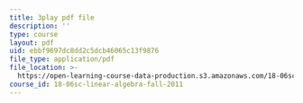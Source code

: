 ```yaml
---
title: 3play pdf file
description: ''
type: course
layout: pdf
uid: ebbf9697dc8dd2c5dcb46065c13f9876
file_type: application/pdf
file_location: >-
  https://open-learning-course-data-production.s3.amazonaws.com/18-06sc-linear-algebra-fall-2011/ebbf9697dc8dd2c5dcb46065c13f9876_qEBi0K5wfOs.pdf
course_id: 18-06sc-linear-algebra-fall-2011
---
```


